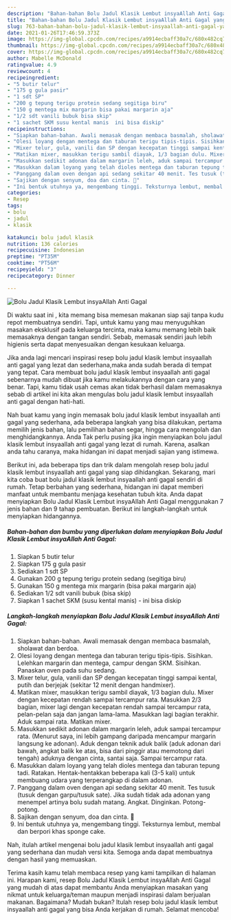 ```yaml
---
description: "Bahan-bahan Bolu Jadul Klasik Lembut insyaAllah Anti Gagal yang enak Untuk Jualan"
title: "Bahan-bahan Bolu Jadul Klasik Lembut insyaAllah Anti Gagal yang enak Untuk Jualan"
slug: 763-bahan-bahan-bolu-jadul-klasik-lembut-insyaallah-anti-gagal-yang-enak-untuk-jualan
date: 2021-01-26T17:46:59.373Z
image: https://img-global.cpcdn.com/recipes/a9914ecbaff30a7c/680x482cq70/bolu-jadul-klasik-lembut-insyaallah-anti-gagal-foto-resep-utama.jpg
thumbnail: https://img-global.cpcdn.com/recipes/a9914ecbaff30a7c/680x482cq70/bolu-jadul-klasik-lembut-insyaallah-anti-gagal-foto-resep-utama.jpg
cover: https://img-global.cpcdn.com/recipes/a9914ecbaff30a7c/680x482cq70/bolu-jadul-klasik-lembut-insyaallah-anti-gagal-foto-resep-utama.jpg
author: Mabelle McDonald
ratingvalue: 4.9
reviewcount: 4
recipeingredient:
- "5 butir telur"
- "175 g gula pasir"
- "1 sdt SP"
- "200 g tepung terigu protein sedang segitiga biru"
- "150 g mentega mix margarin bisa pakai margarin aja"
- "1/2 sdt vanili bubuk bisa skip"
- "1 sachet SKM susu kental manis  ini bisa diskip"
recipeinstructions:
- "Siapkan bahan-bahan. Awali memasak dengan membaca basmalah, sholawat dan berdoa."
- "Olesi loyang dengan mentega dan taburan terigu tipis-tipis. Sisihkan. Lelehkan margarin dan mentega, campur dengan SKM. Sisihkan. Panaskan oven pada suhu sedang."
- "Mixer telur, gula, vanili dan SP dengan kecepatan tinggi sampai kental, putih dan berjejak (sekitar 12 menit dengan handmixer)."
- "Matikan mixer, masukkan terigu sambil diayak, 1/3 bagian dulu. Mixer dengan kecepatan rendah sampai tercampur rata. Masukkan 2/3 bagian, mixer lagi dengan kecepatan rendah sampai tercampur rata, pelan-pelan saja dan jangan lama-lama. Masukkan lagi bagian terakhir. Aduk sampai rata. Matikan mixer."
- "Masukkan sedikit adonan dalam margarin leleh, aduk sampai tercampur rata. (Menurut saya, ini lebih gampang daripada mencampur margarin langsung ke adonan). Aduk dengan teknik aduk balik (aduk adonan dari bawah, angkat balik ke atas, bisa dari pinggir atau memotong dari tengah) aduknya dengan cinta, santai saja. Sampai tercampur rata."
- "Masukkan dalam loyang yang telah dioles mentega dan taburan tepung tadi. Ratakan. Hentak-hentakkan beberapa kali (3-5 kali) untuk membuang udara yang terperangkap di dalam adonan."
- "Panggang dalam oven dengan api sedang sekitar 40 menit. Tes tusuk (tusuk dengan garpu/tusuk sate). Jika sudah tidak ada adonan yang menempel artinya bolu sudah matang. Angkat. Dinginkan. Potong-potong."
- "Sajikan dengan senyum, doa dan cinta. 🖤"
- "Ini bentuk utuhnya ya, mengembang tinggi. Teksturnya lembut, membal dan berpori khas sponge cake."
categories:
- Resep
tags:
- bolu
- jadul
- klasik

katakunci: bolu jadul klasik 
nutrition: 136 calories
recipecuisine: Indonesian
preptime: "PT35M"
cooktime: "PT56M"
recipeyield: "3"
recipecategory: Dinner

---
```



![Bolu Jadul Klasik Lembut insyaAllah Anti Gagal](https://img-global.cpcdn.com/recipes/a9914ecbaff30a7c/680x482cq70/bolu-jadul-klasik-lembut-insyaallah-anti-gagal-foto-resep-utama.jpg)

Di waktu  saat ini , kita memang bisa memesan makanan siap saji tanpa kudu repot membuatnya sendiri. Tapi, untuk kamu yang mau menyuguhkan masakan eksklusif pada keluarga tercinta, maka kamu memang lebih baik memasaknya dengan tangan sendiri. Sebab, memasak sendiri jauh lebih higienis serta dapat menyesuaikan dengan kesukaan keluarga.

Jika anda lagi mencari inspirasi resep bolu jadul klasik lembut insyaallah anti gagal yang lezat dan sederhana,maka anda sudah berada di tempat yang tepat. Cara membuat bolu jadul klasik lembut insyaallah anti gagal  sebenarnya mudah dibuat jika kamu melakukannya dengan cara yang benar. Tapi, kamu tidak usah cemas akan tidak berhasil dalam memasaknya 
sebab di artikel ini kita akan mengulas bolu jadul klasik lembut insyaallah anti gagal dengan hati-hati.  



Nah buat kamu yang ingin memasak bolu jadul klasik lembut insyaallah anti gagal yang sederhana, ada beberapa langkah yang bisa dilakukan, pertama memilih jenis bahan, lalu pemilihan bahan segar, hingga cara mengolah dan menghidangkannya. Anda Tak perlu pusing jika ingin menyiapkan bolu jadul klasik lembut insyaallah anti gagal yang lezat di rumah. Karena, asalkan anda  tahu caranya, maka hidangan ini dapat menjadi sajian yang istimewa.

Berikut ini, ada beberapa tips dan trik dalam mengolah resep bolu jadul klasik lembut insyaallah anti gagal yang siap dihidangkan. Sekarang, mari kita coba buat bolu jadul klasik lembut insyaallah anti gagal sendiri di rumah. Tetap berbahan yang sederhana, hidangan ini dapat memberi manfaat untuk membantu menjaga kesehatan tubuh kita. Anda dapat menyiapkan Bolu Jadul Klasik Lembut insyaAllah Anti Gagal menggunakan 7 jenis bahan dan 9 tahap pembuatan. Berikut ini langkah-langkah untuk menyiapkan hidangannya.

<!--inarticleads1-->

##### Bahan-bahan dan bumbu yang diperlukan dalam menyiapkan Bolu Jadul Klasik Lembut insyaAllah Anti Gagal:

1. Siapkan 5 butir telur
1. Siapkan 175 g gula pasir
1. Sediakan 1 sdt SP
1. Gunakan 200 g tepung terigu protein sedang (segitiga biru)
1. Gunakan 150 g mentega mix margarin (bisa pakai margarin aja)
1. Sediakan 1/2 sdt vanili bubuk (bisa skip)
1. Siapkan 1 sachet SKM (susu kental manis) - ini bisa diskip




<!--inarticleads2-->

##### Langkah-langkah menyiapkan Bolu Jadul Klasik Lembut insyaAllah Anti Gagal:

1. Siapkan bahan-bahan. Awali memasak dengan membaca basmalah, sholawat dan berdoa.
1. Olesi loyang dengan mentega dan taburan terigu tipis-tipis. Sisihkan. Lelehkan margarin dan mentega, campur dengan SKM. Sisihkan. Panaskan oven pada suhu sedang.
1. Mixer telur, gula, vanili dan SP dengan kecepatan tinggi sampai kental, putih dan berjejak (sekitar 12 menit dengan handmixer).
1. Matikan mixer, masukkan terigu sambil diayak, 1/3 bagian dulu. Mixer dengan kecepatan rendah sampai tercampur rata. Masukkan 2/3 bagian, mixer lagi dengan kecepatan rendah sampai tercampur rata, pelan-pelan saja dan jangan lama-lama. Masukkan lagi bagian terakhir. Aduk sampai rata. Matikan mixer.
1. Masukkan sedikit adonan dalam margarin leleh, aduk sampai tercampur rata. (Menurut saya, ini lebih gampang daripada mencampur margarin langsung ke adonan). Aduk dengan teknik aduk balik (aduk adonan dari bawah, angkat balik ke atas, bisa dari pinggir atau memotong dari tengah) aduknya dengan cinta, santai saja. Sampai tercampur rata.
1. Masukkan dalam loyang yang telah dioles mentega dan taburan tepung tadi. Ratakan. Hentak-hentakkan beberapa kali (3-5 kali) untuk membuang udara yang terperangkap di dalam adonan.
1. Panggang dalam oven dengan api sedang sekitar 40 menit. Tes tusuk (tusuk dengan garpu/tusuk sate). Jika sudah tidak ada adonan yang menempel artinya bolu sudah matang. Angkat. Dinginkan. Potong-potong.
1. Sajikan dengan senyum, doa dan cinta. 🖤
1. Ini bentuk utuhnya ya, mengembang tinggi. Teksturnya lembut, membal dan berpori khas sponge cake.




Nah, itulah artikel mengenai  bolu jadul klasik lembut insyaallah anti gagal  yang sederhana dan mudah versi kita. Semoga anda dapat membuatnya dengan hasil yang memuaskan. 

Terima kasih kamu telah membaca resep yang kami tampilkan di halaman ini. Harapan kami, resep  Bolu Jadul Klasik Lembut insyaAllah Anti Gagal yang mudah di atas dapat membantu Anda menyiapkan masakan yang nikmat untuk keluarga/teman maupun menjadi inspirasi dalam berjualan makanan. Bagaimana? Mudah bukan? Itulah resep bolu jadul klasik lembut insyaallah anti gagal yang bisa Anda kerjakan di rumah. Selamat mencoba!

